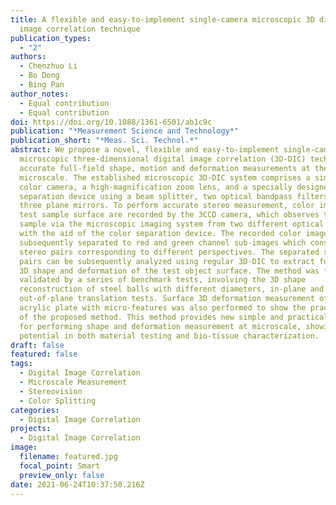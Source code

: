 ```yaml
---
title: A flexible and easy-to-implement single-camera microscopic 3D digital
  image correlation technique
publication_types:
  - "2"
authors:
  - Chenzhuo Li
  - Bo Dong
  - Bing Pan
author_notes:
  - Equal contribution
  - Equal contribution
doi: https://doi.org/10.1088/1361-6501/ab1c9c
publication: "*Measurement Science and Technology*"
publication_short: "*Meas. Sci. Technol.*"
abstract: We propose a novel, flexible and easy-to-implement single-camera
  microscopic three-dimensional digital image correlation (3D-DIC) technique for
  accurate full-field shape, motion and deformation measurements at the
  microscale. The established microscopic 3D-DIC system comprises a single 3CCD
  color camera, a high-magnification zoom lens, and a specially designed color
  separation device using a beam splitter, two optical bandpass filters and
  three plane mirrors. To perform accurate stereo measurement, color images of a
  test sample surface are recorded by the 3CCD camera, which observes the test
  sample via the microscopic imaging system from two different optical paths
  with the aid of the color separation device. The recorded color images can be
  subsequently separated to red and green channel sub-images which constitute
  stereo pairs corresponding to different perspectives. The separated stereo
  pairs can be subsequently analyzed using regular 3D-DIC to extract full-field
  3D shape and deformation of the test object surface. The method was first
  validated by a series of benchmark tests, involving the 3D shape
  reconstruction of steel balls with different diameters, in-plane and
  out-of-plane translation tests. Surface 3D deformation measurement of a planar
  acrylic plate with micro-features was also performed to show the practicality
  of the proposed method. This method provides new simple and practical avenues
  for performing shape and deformation measurement at microscale, showing great
  potential in both material testing and bio-tissue characterization.
draft: false
featured: false
tags:
  - Digital Image Correlation
  - Microscale Measurement
  - Stereovision
  - Color Splitting
categories:
  - Digital Image Correlation
projects:
  - Digital Image Correlation
image:
  filename: featured.jpg
  focal_point: Smart
  preview_only: false
date: 2021-06-24T10:37:50.216Z
---
```

